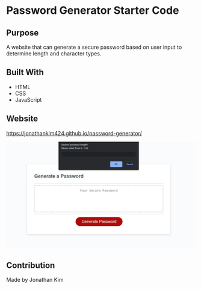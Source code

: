 # Password Generator Starter Code

## Purpose
A website that can generate a secure password based on user input to determine length and character types.

## Built With
* HTML
* CSS
* JavaScript

## Website
https://jonathankim424.github.io/password-generator/

![Website Screenshot](./assets/images/website-screenshot.jpg?raw=tru "Website Screenshot")

## Contribution
Made by Jonathan Kim